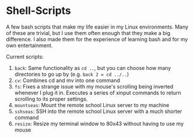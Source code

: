# Shell-Scripts
A few bash scripts that make my life easier in my Linux environments. Many of these are trivial, but I use them often enough 
that they make a big difference. I also made them for the experience of learning bash and for my own entertainment.

Current scripts:
1. `back`: Same functionality as `cd ..`, but you can choose how many directories to go up by (e.g. `back 2 = cd ../..`)
2. `cv`: Combines cd and mv into one command
3. `fs`: Fixes a strange issue with my mouse's scrolling being inverted whenever I plug it in. Executes a series of xinput 
   commands to return scrolling to its proper settings.
4. `mountseas`: Mount the remote school Linux server to my machine
5. `sshseas`: SSH into the remote school Linux server with a much shorter command
6. `resize`: Resize my terminal window to 80x43 without having to use my mouse
